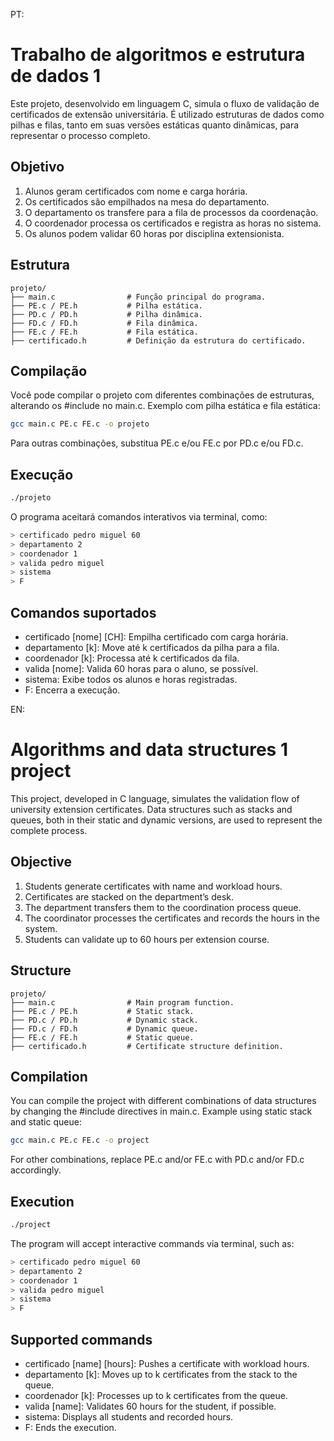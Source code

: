 PT:
# Trabalho de algoritmos e estrutura de dados 1

Este projeto, desenvolvido em linguagem C, simula o fluxo de validação de certificados de extensão universitária. É utilizado estruturas de dados como pilhas e filas, tanto em suas versões estáticas quanto dinâmicas, para representar o processo completo.

## Objetivo

1. Alunos geram certificados com nome e carga horária.
2. Os certificados são empilhados na mesa do departamento.
3. O departamento os transfere para a fila de processos da coordenação.
4. O coordenador processa os certificados e registra as horas no sistema.
5. Os alunos podem validar 60 horas por disciplina extensionista.

## Estrutura

```
projeto/
├── main.c                # Função principal do programa.
├── PE.c / PE.h           # Pilha estática.
├── PD.c / PD.h           # Pilha dinâmica.
├── FD.c / FD.h           # Fila dinâmica.
├── FE.c / FE.h           # Fila estática.
├── certificado.h         # Definição da estrutura do certificado.
```

## Compilação

Você pode compilar o projeto com diferentes combinações de estruturas, alterando os #include no main.c. Exemplo com pilha estática e fila estática:

```bash
gcc main.c PE.c FE.c -o projeto
```

Para outras combinações, substitua PE.c e/ou FE.c por PD.c e/ou FD.c.

## Execução

```bash
./projeto
```

O programa aceitará comandos interativos via terminal, como:

```bash
> certificado pedro miguel 60
> departamento 2
> coordenador 1
> valida pedro miguel
> sistema
> F
```

## Comandos suportados

- certificado [nome] [CH]: Empilha certificado com carga horária.
- departamento [k]: Move até k certificados da pilha para a fila.
- coordenador [k]: Processa até k certificados da fila.
- valida [nome]: Valida 60 horas para o aluno, se possível.
- sistema: Exibe todos os alunos e horas registradas.
- F: Encerra a execução.

EN:
# Algorithms and data structures 1 project

This project, developed in C language, simulates the validation flow of university extension certificates. Data structures such as stacks and queues, both in their static and dynamic versions, are used to represent the complete process.

## Objective

1. Students generate certificates with name and workload hours.  
2. Certificates are stacked on the department’s desk.  
3. The department transfers them to the coordination process queue.  
4. The coordinator processes the certificates and records the hours in the system.  
5. Students can validate up to 60 hours per extension course.

## Structure

```
projeto/
├── main.c                # Main program function.
├── PE.c / PE.h           # Static stack.
├── PD.c / PD.h           # Dynamic stack.
├── FD.c / FD.h           # Dynamic queue.
├── FE.c / FE.h           # Static queue.
├── certificado.h         # Certificate structure definition.
```

## Compilation

You can compile the project with different combinations of data structures by changing the #include directives in main.c. Example using static stack and static queue:

```bash
gcc main.c PE.c FE.c -o project
```

For other combinations, replace PE.c and/or FE.c with PD.c and/or FD.c accordingly.

## Execution

```bash
./project
```

The program will accept interactive commands via terminal, such as:

```bash
> certificado pedro miguel 60
> departamento 2
> coordenador 1
> valida pedro miguel
> sistema
> F
```

## Supported commands

- certificado [name] [hours]: Pushes a certificate with workload hours.
- departamento [k]: Moves up to k certificates from the stack to the queue.
- coordenador [k]: Processes up to k certificates from the queue.
- valida [name]: Validates 60 hours for the student, if possible.
- sistema: Displays all students and recorded hours.
- F: Ends the execution.
